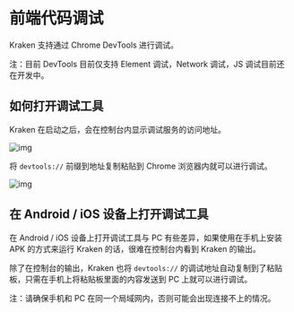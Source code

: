 # 前端代码调试

Kraken 支持通过 Chrome DevTools 进行调试。

注：目前 DevTools 目前仅支持 Element 调试，Network 调试，JS 调试目前还在开发中。

## 如何打开调试工具

Kraken 在启动之后，会在控制台内显示调试服务的访问地址。

![img](https://kraken.oss-cn-hangzhou.aliyuncs.com/images/20210323142503.jpg)

将 `devtools://` 前缀到地址复制粘贴到 Chrome 浏览器内就可以进行调试。

![img](https://kraken.oss-cn-hangzhou.aliyuncs.com/images/20210323143003.jpeg)

## 在 Android / iOS 设备上打开调试工具

在 Android / iOS 设备上打开调试工具与 PC 有些差异，如果使用在手机上安装 APK 的方式来运行 Kraken 的话，很难在控制台内看到 Kraken 的输出。

除了在控制台的输出，Kraken 也将 `devtools://` 的调试地址自动复制到了粘贴板，只需在手机上将粘贴板里面的内容发送到 PC 上就可以进行调试。

注：请确保手机和 PC 在同一个局域网内，否则可能会出现连接不上的情况。
